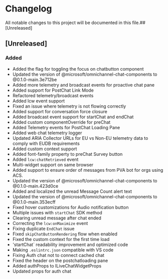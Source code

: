 # Changelog

All notable changes to this project will be documented in this file.## [Unreleased]

## [Unreleased]
### Added 
- Added the flag for toggling the focus on chatbutton component
- Updated the version of @microsoft/omnichannel-chat-components to @0.1.0-main.3e712be
- Added more telemetry and broadcast events for proactive chat pane
- Added support for PostChat Link Mode
- Refactored telemetry/broadcast events
- Added lcw event support
- Fixed an issue where telemetry is not flowing correctly
- Added support for conversation force closure
- Added broadcast event support for startChat and endChat
- Added custom componentOverride for preChat
- Added Telemetry events for PostChat Loading Pane
- Added web chat telemetry logger
- Updated ARIA Collector URLs for EU vs Non-EU telemetry data to comply with EUDB requirements
- Added custom context support
- Added font-family property to preChat Survey button
- Added `lcw:chatRetrieved` event
- Multi-widget support on same browser
- Added support to ensure order of messages from PVA bot for orgs using ACS.
- Updated the version of @microsoft/omnichannel-chat-components to @0.1.0-main.423d0ce
- Added and localized the unread Message Count alert text
- Updated the version of @microsoft/omnichannel-chat-components to @0.1.0-main.353ecff
- Fixed hover customizations for Audio notification button
- Multiple issues with `startChat` SDK method
- Clearing unread message after chat ended
- Correcting the `lcw:onMaximize` event
- Fixing duplicate `EndChat` issue
- Fixed `skipChatButtonRendering` flow when enabled
- Fixed the custom context for the first time load
- 'startChat` readability improvement and optimized code
- Making `.eslintrc.json` compatible with VS code
- Fixing Auth chat not to connect cached chat
- Fixed the header on the postchatloading pane
- Added authProps to ILiveChatWidgetProps
- Updated props for auth chat